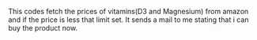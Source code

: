 This codes fetch the prices of vitamins(D3 and Magnesium) from amazon and if the price is less that limit set. It sends a mail to me stating that i can buy the product now.
